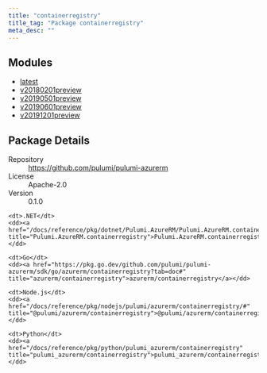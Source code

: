 ```yaml
---
title: "containerregistry"
title_tag: "Package containerregistry"
meta_desc: ""
---
```


<!-- WARNING: this file was generated by Pulumi Docs Generator. -->
<!-- Do not edit by hand unless you're certain you know what you are doing! -->



<h2 id="modules">Modules</h2>
<ul class="api">
    <li><a href="latest/" title="latest"><span class="symbol module"></span>latest</a></li>
    <li><a href="v20180201preview/" title="v20180201preview"><span class="symbol module"></span>v20180201preview</a></li>
    <li><a href="v20190501preview/" title="v20190501preview"><span class="symbol module"></span>v20190501preview</a></li>
    <li><a href="v20190601preview/" title="v20190601preview"><span class="symbol module"></span>v20190601preview</a></li>
    <li><a href="v20191201preview/" title="v20191201preview"><span class="symbol module"></span>v20191201preview</a></li>
</ul>

<h2 id="package-details">Package Details</h2>
<dl class="package-details">
	<dt>Repository</dt>
	<dd><a href="https://github.com/pulumi/pulumi-azurerm">https://github.com/pulumi/pulumi-azurerm</a></dd>
	<dt>License</dt>
	<dd>Apache-2.0</dd>
	<dt>Version</dt>
	<dd>0.1.0</dd>
</dl>



<dl class="tabular">

    <dt>.NET</dt>
    <dd><a href="/docs/reference/pkg/dotnet/Pulumi.AzureRM/Pulumi.AzureRM.containerregistry.html" title="Pulumi.AzureRM.containerregistry">Pulumi.AzureRM.containerregistry</a></dd>

    <dt>Go</dt>
    <dd><a href="https://pkg.go.dev/github.com/pulumi/pulumi-azurerm/sdk/go/azurerm/containerregistry?tab=doc#" title="azurerm/containerregistry">azurerm/containerregistry</a></dd>

    <dt>Node.js</dt>
    <dd><a href="/docs/reference/pkg/nodejs/pulumi/azurerm/containerregistry/#" title="@pulumi/azurerm/containerregistry">@pulumi/azurerm/containerregistry</a></dd>

    <dt>Python</dt>
    <dd><a href="/docs/reference/pkg/python/pulumi_azurerm/containerregistry" title="pulumi_azurerm/containerregistry">pulumi_azurerm/containerregistry</a></dd>

</dl>

